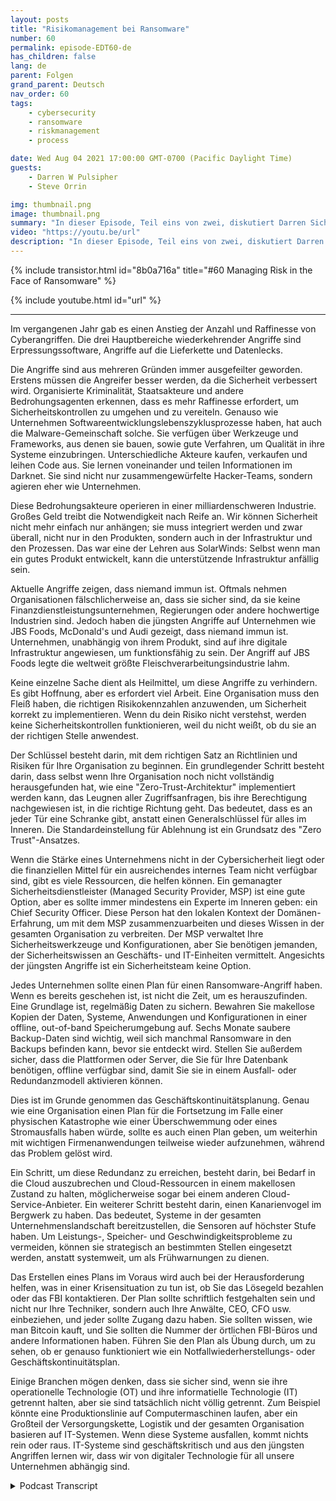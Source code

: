 ```yaml
---
layout: posts
title: "Risikomanagement bei Ransomware"
number: 60
permalink: episode-EDT60-de
has_children: false
lang: de
parent: Folgen
grand_parent: Deutsch
nav_order: 60
tags:
    - cybersecurity
    - ransomware
    - riskmanagement
    - process

date: Wed Aug 04 2021 17:00:00 GMT-0700 (Pacific Daylight Time)
guests:
    - Darren W Pulsipher
    - Steve Orrin

img: thumbnail.png
image: thumbnail.png
summary: "In dieser Episode, Teil eins von zwei, diskutiert Darren Sicherheitstrends mit seinem häufigen Gast Steve Orrin, CTO von Intel, Federal. Im vergangenen Jahr gab es einen Anstieg der Anzahl und der Raffinesse von Cyberangriffen. Die drei wichtigsten Bereiche wiederkehrender Angriffe sind Ransomware, Angriffe auf die Lieferkette und Datenlecks."
video: "https://youtu.be/url"
description: "In dieser Episode, Teil eins von zwei, diskutiert Darren Sicherheitstrends mit seinem häufigen Gast Steve Orrin, CTO von Intel, Federal. Im vergangenen Jahr gab es einen Anstieg der Anzahl und der Raffinesse von Cyberangriffen. Die drei wichtigsten Bereiche wiederkehrender Angriffe sind Ransomware, Angriffe auf die Lieferkette und Datenlecks."
---
```


<div>
{% include transistor.html id="8b0a716a" title="#60 Managing Risk in the Face of Ransomware" %}

{% include youtube.html id="url" %}
</div>

---

Im vergangenen Jahr gab es einen Anstieg der Anzahl und Raffinesse von Cyberangriffen. Die drei Hauptbereiche wiederkehrender Angriffe sind Erpressungssoftware, Angriffe auf die Lieferkette und Datenlecks.

Die Angriffe sind aus mehreren Gründen immer ausgefeilter geworden. Erstens müssen die Angreifer besser werden, da die Sicherheit verbessert wird. Organisierte Kriminalität, Staatsakteure und andere Bedrohungsagenten erkennen, dass es mehr Raffinesse erfordert, um Sicherheitskontrollen zu umgehen und zu vereiteln. Genauso wie Unternehmen Softwareentwicklungslebenszyklusprozesse haben, hat auch die Malware-Gemeinschaft solche. Sie verfügen über Werkzeuge und Frameworks, aus denen sie bauen, sowie gute Verfahren, um Qualität in ihre Systeme einzubringen. Unterschiedliche Akteure kaufen, verkaufen und leihen Code aus. Sie lernen voneinander und teilen Informationen im Darknet. Sie sind nicht nur zusammengewürfelte Hacker-Teams, sondern agieren eher wie Unternehmen.

Diese Bedrohungsakteure operieren in einer milliardenschweren Industrie. Großes Geld treibt die Notwendigkeit nach Reife an. Wir können Sicherheit nicht mehr einfach nur anhängen; sie muss integriert werden und zwar überall, nicht nur in den Produkten, sondern auch in der Infrastruktur und den Prozessen. Das war eine der Lehren aus SolarWinds: Selbst wenn man ein gutes Produkt entwickelt, kann die unterstützende Infrastruktur anfällig sein.

Aktuelle Angriffe zeigen, dass niemand immun ist. Oftmals nehmen Organisationen fälschlicherweise an, dass sie sicher sind, da sie keine Finanzdienstleistungsunternehmen, Regierungen oder andere hochwertige Industrien sind. Jedoch haben die jüngsten Angriffe auf Unternehmen wie JBS Foods, McDonald's und Audi gezeigt, dass niemand immun ist. Unternehmen, unabhängig von ihrem Produkt, sind auf ihre digitale Infrastruktur angewiesen, um funktionsfähig zu sein. Der Angriff auf JBS Foods legte die weltweit größte Fleischverarbeitungsindustrie lahm.

Keine einzelne Sache dient als Heilmittel, um diese Angriffe zu verhindern. Es gibt Hoffnung, aber es erfordert viel Arbeit. Eine Organisation muss den Fleiß haben, die richtigen Risikokennzahlen anzuwenden, um Sicherheit korrekt zu implementieren. Wenn du dein Risiko nicht verstehst, werden keine Sicherheitskontrollen funktionieren, weil du nicht weißt, ob du sie an der richtigen Stelle anwendest.

Der Schlüssel besteht darin, mit dem richtigen Satz an Richtlinien und Risiken für Ihre Organisation zu beginnen. Ein grundlegender Schritt besteht darin, dass selbst wenn Ihre Organisation noch nicht vollständig herausgefunden hat, wie eine "Zero-Trust-Architektur" implementiert werden kann, das Leugnen aller Zugriffsanfragen, bis ihre Berechtigung nachgewiesen ist, in die richtige Richtung geht. Das bedeutet, dass es an jeder Tür eine Schranke gibt, anstatt einen Generalschlüssel für alles im Inneren. Die Standardeinstellung für Ablehnung ist ein Grundsatz des "Zero Trust"-Ansatzes.

Wenn die Stärke eines Unternehmens nicht in der Cybersicherheit liegt oder die finanziellen Mittel für ein ausreichendes internes Team nicht verfügbar sind, gibt es viele Ressourcen, die helfen können. Ein gemanagter Sicherheitsdienstleister (Managed Security Provider, MSP) ist eine gute Option, aber es sollte immer mindestens ein Experte im Inneren geben: ein Chief Security Officer. Diese Person hat den lokalen Kontext der Domänen-Erfahrung, um mit dem MSP zusammenzuarbeiten und dieses Wissen in der gesamten Organisation zu verbreiten. Der MSP verwaltet Ihre Sicherheitswerkzeuge und Konfigurationen, aber Sie benötigen jemanden, der Sicherheitswissen an Geschäfts- und IT-Einheiten vermittelt. Angesichts der jüngsten Angriffe ist ein Sicherheitsteam keine Option.

Jedes Unternehmen sollte einen Plan für einen Ransomware-Angriff haben. Wenn es bereits geschehen ist, ist nicht die Zeit, um es herauszufinden. Eine Grundlage ist, regelmäßig Daten zu sichern. Bewahren Sie makellose Kopien der Daten, Systeme, Anwendungen und Konfigurationen in einer offline, out-of-band Speicherumgebung auf. Sechs Monate saubere Backup-Daten sind wichtig, weil sich manchmal Ransomware in den Backups befinden kann, bevor sie entdeckt wird. Stellen Sie außerdem sicher, dass die Plattformen oder Server, die Sie für Ihre Datenbank benötigen, offline verfügbar sind, damit Sie sie in einem Ausfall- oder Redundanzmodell aktivieren können.

Dies ist im Grunde genommen das Geschäftskontinuitätsplanung. Genau wie eine Organisation einen Plan für die Fortsetzung im Falle einer physischen Katastrophe wie einer Überschwemmung oder eines Stromausfalls haben würde, sollte es auch einen Plan geben, um weiterhin mit wichtigen Firmenanwendungen teilweise wieder aufzunehmen, während das Problem gelöst wird.

Ein Schritt, um diese Redundanz zu erreichen, besteht darin, bei Bedarf in die Cloud auszubrechen und Cloud-Ressourcen in einem makellosen Zustand zu halten, möglicherweise sogar bei einem anderen Cloud-Service-Anbieter. Ein weiterer Schritt besteht darin, einen Kanarienvogel im Bergwerk zu haben. Das bedeutet, Systeme in der gesamten Unternehmenslandschaft bereitzustellen, die Sensoren auf höchster Stufe haben. Um Leistungs-, Speicher- und Geschwindigkeitsprobleme zu vermeiden, können sie strategisch an bestimmten Stellen eingesetzt werden, anstatt systemweit, um als Frühwarnungen zu dienen.

Das Erstellen eines Plans im Voraus wird auch bei der Herausforderung helfen, was in einer Krisensituation zu tun ist, ob Sie das Lösegeld bezahlen oder das FBI kontaktieren. Der Plan sollte schriftlich festgehalten sein und nicht nur Ihre Techniker, sondern auch Ihre Anwälte, CEO, CFO usw. einbeziehen, und jeder sollte Zugang dazu haben. Sie sollten wissen, wie man Bitcoin kauft, und Sie sollten die Nummer der örtlichen FBI-Büros und andere Informationen haben. Führen Sie den Plan als Übung durch, um zu sehen, ob er genauso funktioniert wie ein Notfallwiederherstellungs- oder Geschäftskontinuitätsplan.

Einige Branchen mögen denken, dass sie sicher sind, wenn sie ihre operationelle Technologie (OT) und ihre informatielle Technologie (IT) getrennt halten, aber sie sind tatsächlich nicht völlig getrennt. Zum Beispiel könnte eine Produktionslinie auf Computermaschinen laufen, aber ein Großteil der Versorgungskette, Logistik und der gesamten Organisation basieren auf IT-Systemen. Wenn diese Systeme ausfallen, kommt nichts rein oder raus. IT-Systeme sind geschäftskritisch und aus den jüngsten Angriffen lernen wir, dass wir von digitaler Technologie für all unsere Unternehmen abhängig sind.



<details>
<summary> Podcast Transcript </summary>

<p></p>

</details>
